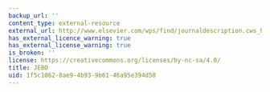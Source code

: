 ```yaml
---
backup_url: ''
content_type: external-resource
external_url: http://www.elsevier.com/wps/find/journaldescription.cws_home/505559/description
has_external_licence_warning: true
has_external_license_warning: true
is_broken: ''
license: https://creativecommons.org/licenses/by-nc-sa/4.0/
title: JEBO
uid: 1f5c1062-8ae9-4b93-9b61-46a95e394d58
---
```

